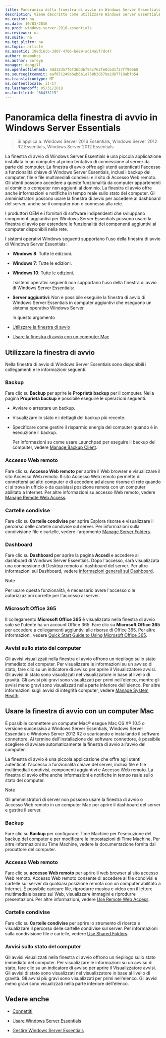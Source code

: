 ```yaml
---
title: Panoramica della finestra di avvio in Windows Server Essentials
description: Viene descritto come utilizzare Windows Server Essentials
ms.custom: na
ms.date: 10/03/2016
ms.prod: windows-server-2016-essentials
ms.reviewer: na
ms.suite: na
ms.tgt_pltfrm: na
ms.topic: article
ms.assetid: 198d16cb-3d07-4706-be89-ad14a5f7dc47
author: nnamuhcs
ms.author: coreyp
manager: dongill
ms.openlocfilehash: 4dd32d57f6f36bdbf94c763fe0cbd1f37ff990b8
ms.sourcegitcommit: eaf071249b6eb6b1a758b38579a2d87710abfb54
ms.translationtype: MT
ms.contentlocale: it-IT
ms.lasthandoff: 05/31/2019
ms.locfileid: "66433115"
---
```

# <a name="overview-of-the-launchpad-in-windows-server-essentials"></a>Panoramica della finestra di avvio in Windows Server Essentials

>Si applica a: Windows Server 2016 Essentials, Windows Server 2012 R2 Essentials, Windows Server 2012 Essentials

La finestra di avvio di Windows Server Essentials è una piccola applicazione installata in un computer al primo tentativo di connessione al server da parte del computer. La finestra di avvio offre agli utenti autenticati l'accesso a funzionalità chiave di Windows Server Essentials, inclusi i backup dei computer, file e file multimediali condivisi e il sito di Accesso Web remoto. Gli utenti possono accedere a queste funzionalità da computer appartenenti al dominio o computer non aggiunti al dominio. La finestra di avvio offre anche informazioni e notifiche in tempo reale sullo stato del computer. Gli amministratori possono usare la finestra di avvio per accedere al dashboard del server, anche se il computer non è connesso alla rete.  
  
 I produttori OEM e i fornitori di software indipendenti che sviluppano componenti aggiuntivi per Windows Server Essentials possono usare la finestra di avvio per estendere le funzionalità dei componenti aggiuntivi ai computer disponibili nella rete.  
  
 I sistemi operativi Windows seguenti supportano l'uso della finestra di avvio di Windows Server Essentials:  
  
- **Windows 8**: Tutte le edizioni.  
  
- **Windows 7**: Tutte le edizioni.  
- **Windows 10**: Tutte le edizioni. 
  
  I sistemi operativi seguenti non supportano l'uso della finestra di avvio di Windows Server Essentials:  
  
- **Server aggiuntivi**: Non è possibile eseguire la finestra di avvio di Windows Server Essentials in computer aggiuntivi che eseguono un sistema operativo Windows Server.  
  
  In questo argomento  
  
- [Utilizzare la finestra di avvio](Overview-of-the-Launchpad-in-Windows-Server-Essentials.md#BKMK_Launchpad)  
  
- [Usare la finestra di avvio con un computer Mac](Overview-of-the-Launchpad-in-Windows-Server-Essentials.md#BKMK_Mac)  
  
##  <a name="BKMK_Launchpad"></a> Utilizzare la finestra di avvio  
 Nella finestra di avvio di Windows Server Essentials sono disponibili i collegamenti e le informazioni seguenti.  
  
### <a name="backup"></a>Backup  
 Fare clic su **Backup** per aprire le **Proprietà backup** per il computer. Nella pagina **Proprietà backup** è possibile eseguire le operazioni seguenti:  
  
- Avviare o arrestare un backup.  
  
- Visualizzare lo stato e i dettagli del backup più recente.  
  
- Specificare come gestire il risparmio energia del computer quando è in esecuzione il backup.  
  
  Per informazioni su come usare Launchpad per eseguire il backup del computer, vedere [Manage Backup Client](Manage-Client-Computer-Backup-in-Windows-Server-Essentials.md).  
  
### <a name="remote-web-access"></a>Accesso Web remoto  
 Fare clic su **Accesso Web remoto** per aprire il Web browser e visualizzare il sito Accesso Web remoto. Il sito Accesso Web remoto permette di connettersi ad altri computer e di accedere ad alcune risorse di rete quando ci si trova in ufficio o da qualsiasi posizione remota con un computer abilitato a Internet. Per altre informazioni su accesso Web remoto, vedere [Manage Remote Web Access](Manage-Remote-Web-Access-in-Windows-Server-Essentials.md).  
  
### <a name="shared-folders"></a>Cartelle condivise  
 Fare clic su **Cartelle condivise** per aprire Esplora risorse e visualizzare il percorso delle cartelle condivise sul server. Per informazioni sulla condivisione file e cartelle, vedere l'argomento [Manage Server Folders](Manage-Server-Folders-in-Windows-Server-Essentials.md).  
  
### <a name="dashboard"></a>Dashboard  
 Fare clic su  **Dashboard** per aprire la pagina **Accedi** e accedere al dashboard di Windows Server Essentials. Dopo l'accesso, sarà visualizzata una connessione di Desktop remoto al dashboard del server. Per altre informazioni sul Dashboard, vedere [informazioni generali sul Dashboard](Overview-of-the-Dashboard-in-Windows-Server-Essentials.md).  
  
> [!NOTE]
>  Per usare questa funzionalità, è necessario avere l'accesso o le autorizzazioni corrette per l'accesso al server.  
  
### <a name="microsoft-office-365"></a>Microsoft Office 365  
 Il collegamento **Microsoft Office 365** è visualizzato nella finestra di avvio solo se l'utente ha un account Office 365. Fare clic su  **Microsoft Office 365** per accedere a collegamenti aggiuntivi alle risorse di Office 365. Per altre informazioni, vedere [Quick Start Guide to Using Microsoft Office 365](../use/Quick-Start-Guide-to-Using-Microsoft-Office-365-with-Windows-Server-Essentials.md).  
  
### <a name="computer-health-alerts"></a>Avvisi sullo stato del computer  
 Gli avvisi visualizzati nella finestra di avvio offrono un riepilogo sullo stato immediato del computer. Per visualizzare le informazioni su un avviso di stato, fare clic su un indicatore di avviso per aprire il Visualizzatore avvisi. Gli avvisi di stato sono visualizzati nel visualizzatore in base al livello di gravità. Gli avvisi più gravi sono visualizzati per primi nell'elenco, mentre gli avvisi meno gravi sono visualizzati nella parte inferiore dell'elenco. Per altre informazioni sugli avvisi di integrità computer, vedere [Manage System Health](Manage-System-Health-in-Windows-Server-Essentials.md).  
  
##  <a name="BKMK_Mac"></a> Usare la finestra di avvio con un computer Mac  
 È possibile connettere un computer Mac® esegue Mac OS X® 10.5 o versione successiva a Windows Server Essentials, Windows Server Essentials o Windows Server 2012 R2 o scaricando e installando il software connettore. Al termine dell'installazione del software connettore, è possibile scegliere di avviare automaticamente la finestra di avvio all'avvio del computer.  
  
 La finestra di avvio è una piccola applicazione che offre agli utenti autenticati l'accesso a funzionalità chiave del server, inclusi file e file multimediali condivisi, componenti aggiuntivi e Accesso Web remoto. La finestra di avvio offre anche informazioni e notifiche in tempo reale sullo stato del computer.  
  
> [!NOTE]
>  Gli amministratori di server non possono usare la finestra di avvio o Accesso Web remoto in un computer Mac per aprire il dashboard del server e gestire il server.  
  
### <a name="backup"></a>Backup  
 Fare clic su **Backup** per configurare Time Machine per l'esecuzione del backup del computer e per modificare le impostazioni di Time Machine. Per altre informazioni su Time Machine, vedere la documentazione fornita dal produttore del computer.  
  
### <a name="remote-web-access"></a>Accesso Web remoto  
 Fare clic su **accesso Web remoto** per aprire il web browser al sito accesso Web remoto. Accesso Web remoto consente di accedere ai file condivisi e cartelle sul server da qualsiasi posizione remota con un computer abilitato a Internet. È possibile caricare file, riprodurre musica e video con il lettore multimediale basato sul Web, visualizzare immagini e riprodurre presentazioni. Per altre informazioni, vedere [Use Remote Web Access](../use/Use-Remote-Web-Access-in-Windows-Server-Essentials.md).  
  
### <a name="shared-folders"></a>Cartelle condivise  
 Fare clic su **Cartelle condivise** per aprire lo strumento di ricerca e visualizzare il percorso delle cartelle condivise sul server. Per informazioni sulla condivisione file e cartelle, vedere [Use Shared Folders](../use/Use-Shared-Folders-in-Windows-Server-Essentials.md).  
  
### <a name="computer-health-alerts"></a>Avvisi sullo stato del computer  
 Gli avvisi visualizzati nella finestra di avvio offrono un riepilogo sullo stato immediato del computer. Per visualizzare le informazioni su un avviso di stato, fare clic su un indicatore di avviso per aprire il Visualizzatore avvisi. Gli avvisi di stato sono visualizzati nel visualizzatore in base al livello di gravità. Gli avvisi più gravi sono visualizzati per primi nell'elenco. Gli avvisi meno gravi sono visualizzati nella parte inferiore dell'elenco.  
  
## <a name="see-also"></a>Vedere anche  
  
-   [Connettiti](../use/Get-Connected-in-Windows-Server-Essentials.md)  
  
-   [Usare Windows Server Essentials](../use/Use-Windows-Server-Essentials.md)  
  
-   [Gestire Windows Server Essentials](Manage-Windows-Server-Essentials.md)
